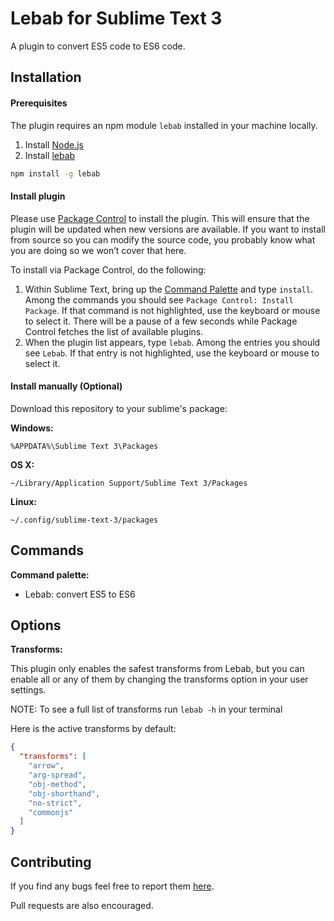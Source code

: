 Lebab for Sublime Text 3
========================
A plugin to convert ES5 code to ES6 code.

## Installation
#### Prerequisites
The plugin requires an npm module `lebab` installed in your machine locally.

1. Install [Node.js](https://nodejs.org)
2. Install [lebab](http://lebab.io/)
```bash
npm install -g lebab
```

#### Install plugin
Please use [Package Control](https://sublime.wbond.net/installation) to install the plugin. This will ensure that the plugin will be updated when new versions are available. If you want to install from source so you can modify the source code, you probably know what you are doing so we won’t cover that here.

To install via Package Control, do the following:

1. Within Sublime Text, bring up the [Command Palette](http://docs.sublimetext.info/en/sublime-text-3/extensibility/command_palette.html) and type `install`. Among the commands you should see `Package Control: Install Package`. If that command is not highlighted, use the keyboard or mouse to select it. There will be a pause of a few seconds while Package Control fetches the list of available plugins.
2. When the plugin list appears, type `lebab`. Among the entries you should see `Lebab`. If that entry is not highlighted, use the keyboard or mouse to select it.

#### Install manually (Optional)
Download this repository to your sublime's package:

**Windows:**
```
%APPDATA%\Sublime Text 3\Packages
```

**OS X:**
```
~/Library/Application Support/Sublime Text 3/Packages
```

**Linux:**
```
~/.config/sublime-text-3/packages
```

## Commands
**Command palette:**

- Lebab: convert ES5 to ES6

## Options
**Transforms:**

This plugin only enables the safest transforms from Lebab, but you can enable
all or any of them by changing the transforms option in your user settings.

NOTE: To see a full list of transforms run `lebab -h` in your terminal

Here is the active transforms by default:

```json
{
  "transforms": [
    "arrow",
    "arg-spread",
    "obj-method",
    "obj-shorthand",
    "no-strict",
    "commonjs"
  ]
}
```

## Contributing

If you find any bugs feel free to report them [here](https://github.com/inkless/lebab-sublime/issues).

Pull requests are also encouraged.

